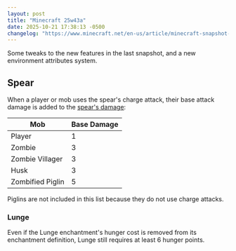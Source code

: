 ```yaml
---
layout: post
title: "Minecraft 25w43a"
date: 2025-10-21 17:38:13 -0500
changelog: "https://www.minecraft.net/en-us/article/minecraft-snapshot-25w43a"
---
```


Some tweaks to the new features in the last snapshot, and a new environment attributes system.

## Spear

When a player or mob uses the spear's charge attack, their base attack damage is added to the [spear's damage](/snapshots/25w41a#charge-attack):

| Mob              | Base Damage |
| ---------------- | ----------- |
| Player           | 1           |
| Zombie           | 3           |
| Zombie Villager  | 3           |
| Husk             | 3           |
| Zombified Piglin | 5           |

Piglins are not included in this list because they do not use charge attacks.

### Lunge

Even if the Lunge enchantment's hunger cost is removed from its enchantment definition, Lunge still requires at least 6 hunger points.


